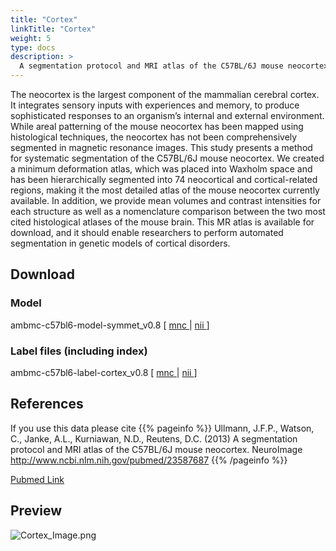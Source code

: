 ```yaml
---
title: "Cortex"
linkTitle: "Cortex"
weight: 5
type: docs
description: >
  A segmentation protocol and MRI atlas of the C57BL/6J mouse neocortex
---
```


The neocortex is the largest component of the mammalian cerebral cortex. It integrates sensory inputs with experiences and memory, to produce sophisticated responses to an organism’s internal and external environment. While areal patterning of the mouse neocortex has been mapped using histological techniques, the neocortex has not been comprehensively segmented in magnetic resonance images. This study presents a method for systematic segmentation of the C57BL/6J mouse neocortex. We created a minimum deformation atlas, which was placed into Waxholm space and has been hierarchically segmented into 74 neocortical and cortical-related regions, making it the most detailed atlas of the mouse neocortex currently available. In addition, we provide mean volumes and contrast intensities for each structure as well as a nomenclature comparison between the two most cited histological atlases of the mouse brain. This MR atlas is available for download, and it should enable researchers to perform automated segmentation in genetic models of cortical disorders.

## Download

### Model
ambmc-c57bl6-model-symmet_v0.8 [ [mnc <i class="fas fa-download"></i>](/uploads/AMBMC/ambmc-c57bl6-model-symmet_v0.8-mnc.tar.gz) | [nii <i class="fas fa-download"></i>](/uploads/AMBMC/ambmc-c57bl6-model-symmet_v0.8-nii.tar.gz) ]

### Label files (including index)
ambmc-c57bl6-label-cortex_v0.8 [ [mnc <i class="fas fa-download"></i>](/uploads/AMBMC/ambmc-c57bl6-label-cortex_v0.8-mnc.tar.gz) | [nii <i class="fas fa-download"></i>](/uploads/AMBMC/ambmc-c57bl6-label-cortex_v0.8-nii.tar.gz) ]

## References
If you use this data please cite
{{% pageinfo %}}
Ullmann, J.F.P., Watson, C., Janke, A.L., Kurniawan, N.D., Reutens, D.C. (2013) A segmentation protocol and MRI atlas of the C57BL/6J mouse neocortex. NeuroImage http://www.ncbi.nlm.nih.gov/pubmed/23587687
{{% /pageinfo %}}

[Pubmed Link <i class="fas fa-external-link-alt"></i>](http://www.ncbi.nlm.nih.gov/pubmed/23587687)

## Preview
![Cortex_Image.png](../Cortex_Image.png)
